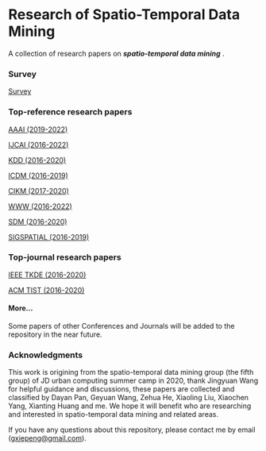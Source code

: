 # Research of Spatio-Temporal Data Mining
A collection of research papers on ***spatio-temporal data mining*** .

### Survey

[Survey](Survey/Survey.md)

### Top-reference research papers

[AAAI (2019-2022)](AAAI/AAAI.md)

[IJCAI (2016-2022)](IJCAI/IJCAI.md)

[KDD (2016-2020)](KDD/KDD.md)

[ICDM (2016-2019)](ICDM/ICDM.md)

[CIKM (2017-2020)](CIKM/CIKM.md)

[WWW (2016-2022)](WWW/WWW.md)

[SDM (2016-2020)](SDM/SDM.md)

[SIGSPATIAL (2016-2019)](SIGSPATIAL/SIGPATIAL.md)

### Top-journal research papers

[IEEE TKDE (2016-2020)](TKDE/TKDE.md)

[ACM TIST (2016-2020)](TIST/TIST.md)

#### More...
Some papers of other Conferences and Journals will be added to the repository in the near future.

### Acknowledgments
This work is origining from the spatio-temporal data mining group (the fifth group) of JD urban computing summer camp in 2020, thank Jingyuan Wang for helpful guidance and discussions, these papers are collected and classified by Dayan Pan, Geyuan Wang, Zehua He, Xiaoling Liu, Xiaochen Yang, Xianting Huang and me. We hope it will benefit who are researching and interested in spatio-temporal data mining and related areas.

If you have any questions about this repository, please contact me by email (gxiepeng@gmail.com).
